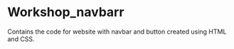 # Workshop_navbarr
  Contains the code for website with navbar and button created using HTML and CSS.
